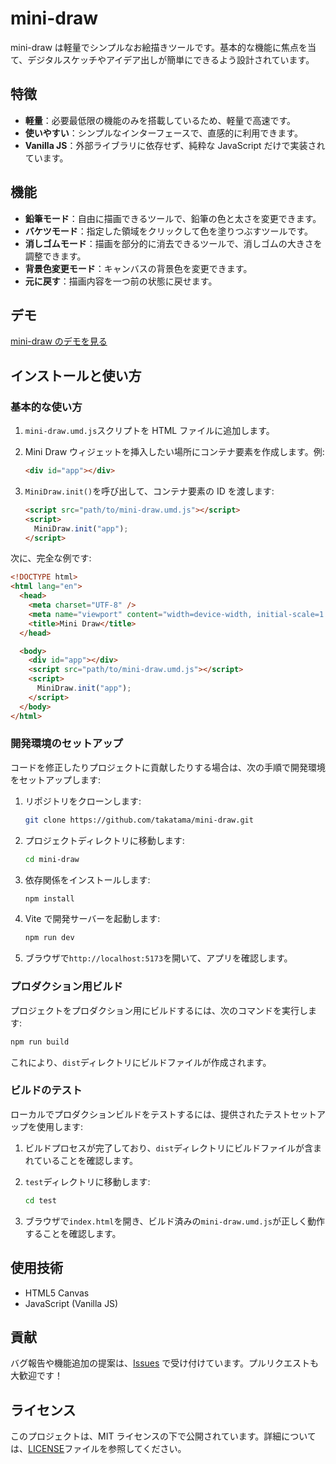 # mini-draw

mini-draw は軽量でシンプルなお絵描きツールです。基本的な機能に焦点を当て、デジタルスケッチやアイデア出しが簡単にできるよう設計されています。

## 特徴

- **軽量**：必要最低限の機能のみを搭載しているため、軽量で高速です。
- **使いやすい**：シンプルなインターフェースで、直感的に利用できます。
- **Vanilla JS**：外部ライブラリに依存せず、純粋な JavaScript だけで実装されています。

## 機能

- **鉛筆モード**：自由に描画できるツールで、鉛筆の色と太さを変更できます。
- **バケツモード**：指定した領域をクリックして色を塗りつぶすツールです。
- **消しゴムモード**：描画を部分的に消去できるツールで、消しゴムの大きさを調整できます。
- **背景色変更モード**：キャンバスの背景色を変更できます。
- **元に戻す**：描画内容を一つ前の状態に戻せます。

## デモ

<a href="https://mini-draw.pages.dev/" target="_blank">mini-draw のデモを見る</a>

## インストールと使い方

### 基本的な使い方

1. `mini-draw.umd.js`スクリプトを HTML ファイルに追加します。

2. Mini Draw ウィジェットを挿入したい場所にコンテナ要素を作成します。例:

   ```html
   <div id="app"></div>
   ```

3. `MiniDraw.init()`を呼び出して、コンテナ要素の ID を渡します:

   ```html
   <script src="path/to/mini-draw.umd.js"></script>
   <script>
     MiniDraw.init("app");
   </script>
   ```

次に、完全な例です:

```html
<!DOCTYPE html>
<html lang="en">
  <head>
    <meta charset="UTF-8" />
    <meta name="viewport" content="width=device-width, initial-scale=1.0" />
    <title>Mini Draw</title>
  </head>

  <body>
    <div id="app"></div>
    <script src="path/to/mini-draw.umd.js"></script>
    <script>
      MiniDraw.init("app");
    </script>
  </body>
</html>
```

### 開発環境のセットアップ

コードを修正したりプロジェクトに貢献したりする場合は、次の手順で開発環境をセットアップします:

1. リポジトリをクローンします:

   ```bash
   git clone https://github.com/takatama/mini-draw.git
   ```

2. プロジェクトディレクトリに移動します:

   ```bash
   cd mini-draw
   ```

3. 依存関係をインストールします:

   ```bash
   npm install
   ```

4. Vite で開発サーバーを起動します:

   ```bash
   npm run dev
   ```

5. ブラウザで`http://localhost:5173`を開いて、アプリを確認します。

### プロダクション用ビルド

プロジェクトをプロダクション用にビルドするには、次のコマンドを実行します:

```bash
npm run build
```

これにより、`dist`ディレクトリにビルドファイルが作成されます。

### ビルドのテスト

ローカルでプロダクションビルドをテストするには、提供されたテストセットアップを使用します:

1. ビルドプロセスが完了しており、`dist`ディレクトリにビルドファイルが含まれていることを確認します。

2. `test`ディレクトリに移動します:

   ```bash
   cd test
   ```

3. ブラウザで`index.html`を開き、ビルド済みの`mini-draw.umd.js`が正しく動作することを確認します。

## 使用技術

- HTML5 Canvas
- JavaScript (Vanilla JS)

## 貢献

バグ報告や機能追加の提案は、[Issues](https://github.com/takatama/mini-draw/issues) で受け付けています。プルリクエストも大歓迎です！

## ライセンス

このプロジェクトは、MIT ライセンスの下で公開されています。詳細については、[LICENSE](LICENSE)ファイルを参照してください。

